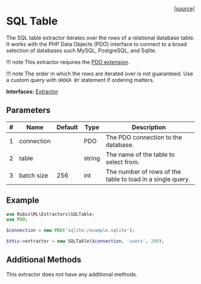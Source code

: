 <span style="float:right;"><a href="https://github.com/RubixML/ML/blob/master/src/Extractors/SQLTable.php">[source]</a></span>

# SQL Table
The SQL table extractor iterates over the rows of a relational database table. It works with the PHP Data Objects (PDO) interface to connect to a broad selection of databases such MySQL, PostgreSQL, and Sqlite.

!!! note
    This extractor requires the [PDO extension](https://www.php.net/manual/en/book.pdo.php).

!!! note
    The order in which the rows are iterated over is not guaranteed. Use a custom query with `ORDER BY` statement if ordering matters.

**Interfaces:** [Extractor](api.md)

## Parameters
| # | Name | Default | Type | Description |
|---|---|---|---|---|
| 1 | connection | | PDO | The PDO connection to the database. |
| 2 | table | | string | The name of the table to select from. |
| 3 | batch size | 256 | int | The number of rows of the table to load in a single query. |

## Example
```php
use Rubix\ML\Extractors\SQLTable;
use PDO;

$connection = new PDO('sqlite:/example.sqlite');

$this->extractor = new SQLTable($connection, 'users', 200);
```

## Additional Methods
This extractor does not have any additional methods.
